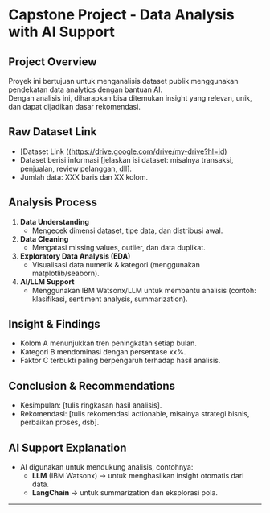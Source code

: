 # Capstone Project - Data Analysis with AI Support

## Project Overview
Proyek ini bertujuan untuk menganalisis dataset publik menggunakan pendekatan data analytics dengan bantuan AI.  
Dengan analisis ini, diharapkan bisa ditemukan insight yang relevan, unik, dan dapat dijadikan dasar rekomendasi.

## Raw Dataset Link
- [Dataset Link ([(https://drive.google.com/drive/my-drive?hl=id)](https://drive.google.com/drive/folders/1rJEGnifzzN8PdPUMWZ-exVYllIkThNhU?usp=sharing)
- Dataset berisi informasi [jelaskan isi dataset: misalnya transaksi, penjualan, review pelanggan, dll].  
- Jumlah data: XXX baris dan XX kolom.  

## Analysis Process
1. **Data Understanding**  
   - Mengecek dimensi dataset, tipe data, dan distribusi awal.
2. **Data Cleaning**  
   - Mengatasi missing values, outlier, dan data duplikat.
3. **Exploratory Data Analysis (EDA)**  
   - Visualisasi data numerik & kategori (menggunakan matplotlib/seaborn).
4. **AI/LLM Support**  
   - Menggunakan IBM Watsonx/LLM untuk membantu analisis (contoh: klasifikasi, sentiment analysis, summarization).  

## Insight & Findings
- Kolom A menunjukkan tren peningkatan setiap bulan.  
- Kategori B mendominasi dengan persentase xx%.  
- Faktor C terbukti paling berpengaruh terhadap hasil analisis.  

## Conclusion & Recommendations
- Kesimpulan: [tulis ringkasan hasil analisis].  
- Rekomendasi: [tulis rekomendasi actionable, misalnya strategi bisnis, perbaikan proses, dsb].

## AI Support Explanation
- AI digunakan untuk mendukung analisis, contohnya:  
  - **LLM** (IBM Watsonx) → untuk menghasilkan insight otomatis dari data.  
  - **LangChain** → untuk summarization dan eksplorasi pola.  

---


